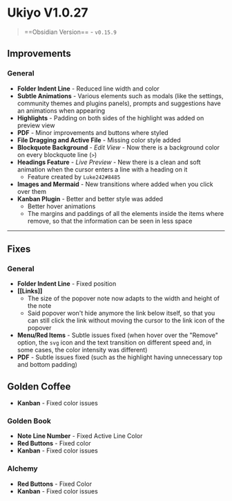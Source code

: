 # Ukiyo V1.0.27

> ==Obsidian Version== - `v0.15.9`

## Improvements
### General

- **Folder Indent Line** - Reduced line width and color
- **Subtle Animations** - Various elements such as modals (like the settings, community themes and plugins panels), prompts and suggestions have an animations when appearing
- **Highlights** - Padding on both sides of the highlight was added on preview view
- **PDF** - Minor improvements and buttons where styled
- **File Dragging and Active File** - Missing color style added
- **Blockquote Background** - *Edit View* - Now there is a background color on every blockquote line (`>`)
- **Headings Feature** - *Live Preview* - New there is a clean and soft animation when the cursor enters a line with a heading on it
	- Feature created by `Luke242#8485`
- **Images and Mermaid** - New transitions where added when you click over them
- **Kanban Plugin** - Better and better style was added
	- Better hover animations
	- The margins and paddings of all the elements inside the items where remove, so that the information can be seen in less space

---

## Fixes
### General

- **Folder Indent Line** - Fixed position
- **\[\[Links]]**
	- The size of the popover note now adapts to the width and height of the note
	- Said popover won't hide anymore the link below itself, so that you can still click the link without moving the cursor to the link icon of the popover
- **Menu/Red Items** - Subtle issues fixed (when hover over the "Remove" option, the `svg` icon and the text transition on different speed and, in some cases, the color intensity was different)
- **PDF** - Subtle issues fixed (such as the highlight having unnecessary top and bottom padding)

## Golden Coffee 

- **Kanban** - Fixed color issues

### Golden Book

- **Note Line Number** - Fixed Active Line Color
- **Red Buttons** - Fixed color
- **Kanban** - Fixed color issues

### Alchemy

- **Red Buttons** - Fixed Color
- **Kanban** - Fixed color issues